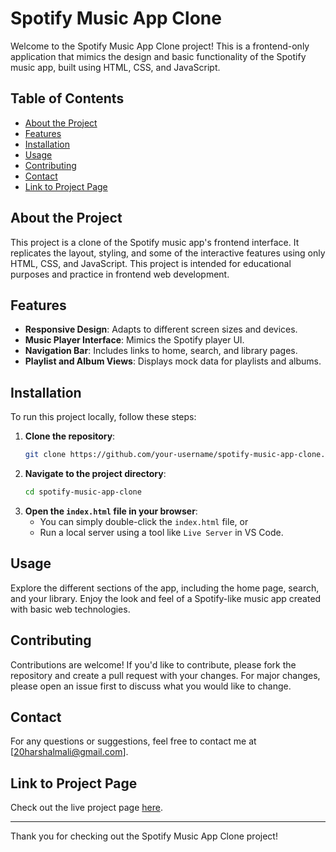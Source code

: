 # Spotify Music App Clone

Welcome to the Spotify Music App Clone project! This is a frontend-only application that mimics the design and basic functionality of the Spotify music app, built using HTML, CSS, and JavaScript.

## Table of Contents

- [About the Project](#about-the-project)
- [Features](#features)
- [Installation](#installation)
- [Usage](#usage)
- [Contributing](#contributing)
- [Contact](#contact)
- [Link to Project Page](#link-to-project-page)

## About the Project

This project is a clone of the Spotify music app's frontend interface. It replicates the layout, styling, and some of the interactive features using only HTML, CSS, and JavaScript. This project is intended for educational purposes and practice in frontend web development.

## Features

- **Responsive Design**: Adapts to different screen sizes and devices.
- **Music Player Interface**: Mimics the Spotify player UI.
- **Navigation Bar**: Includes links to home, search, and library pages.
- **Playlist and Album Views**: Displays mock data for playlists and albums.

## Installation

To run this project locally, follow these steps:

1. **Clone the repository**:
    ```bash
    git clone https://github.com/your-username/spotify-music-app-clone.git
    ```
2. **Navigate to the project directory**:
    ```bash
    cd spotify-music-app-clone
    ```
3. **Open the `index.html` file in your browser**:
    - You can simply double-click the `index.html` file, or
    - Run a local server using a tool like `Live Server` in VS Code.

## Usage

Explore the different sections of the app, including the home page, search, and your library. Enjoy the look and feel of a Spotify-like music app created with basic web technologies.

## Contributing

Contributions are welcome! If you'd like to contribute, please fork the repository and create a pull request with your changes. For major changes, please open an issue first to discuss what you would like to change.

 
## Contact

For any questions or suggestions, feel free to contact me at [20harshalmali@gmail.com].

## Link to Project Page

Check out the live project page [here](https://harshal20m.github.io/spotify-music-app-clone).

---

Thank you for checking out the Spotify Music App Clone project!
